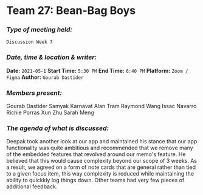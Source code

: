  # **Team 27: Bean-Bag Boys**
### *Type of meeting held:*
```
Discussion Week 7
```
### *Date, time & location & writer:*
**Date:** `2021-05-1`
**Start Time:** `5:30 PM`
**End Time:** `6:40 PM`
**Platform:** `Zoom / Figma`
**Author:** `Gourab Dastider`
​
### *Members present:*

Gourab Dastider
Samyak Karnavat
Alan Tram
Raymond Wang 
Issac Navarro
Richie Porras
Xun Zhu
Sarah Meng
​
### *The agenda of what is discussed:*
Deepak took another look at our app and maintained his stance that our app functionality was quite ambitious and recommended that we remove many of the embedded features that revolved around our memo's feature. He believed that this would cause complexity beyond our scope of 3 weeks. As a result, we agreed on a form of note cards that are general rather than tied to a given focus item, this way complexity is reduced while maintaining the ability to quickkly log things down. Other teams had very few pieces of additional feedback. 
